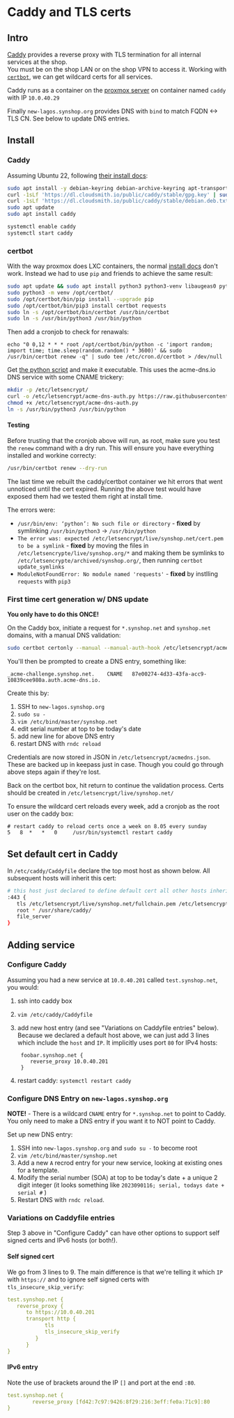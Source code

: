 # Caddy and TLS certs

## Intro

[Caddy](https://caddyserver.com/docs/install) provides a reverse proxy with TLS termination for all internal services at the shop.  
You must be on the shop LAN or on the shop VPN to access it. Working with [`certbot`](https://certbot.eff.org/instructions?ws=other&os=ubuntufocal&commit=%3E),
we can get wildcard certs for all services.

Caddy runs as a container on the [proxmox server](/admins/proxmox/) on container named `caddy` with IP `10.0.40.29`

Finally `new-lagos.synshop.org`  provides DNS with `bind` to match FQDN <-> TLS CN. See below to update DNS entries.

## Install 

### Caddy

Assuming Ubuntu 22, following [their install docs](https://caddyserver.com/docs/install#debian-ubuntu-raspbian):

```bash
sudo apt install -y debian-keyring debian-archive-keyring apt-transport-https
curl -1sLf 'https://dl.cloudsmith.io/public/caddy/stable/gpg.key' | sudo gpg --dearmor -o /usr/share/keyrings/caddy-stable-archive-keyring.gpg
curl -1sLf 'https://dl.cloudsmith.io/public/caddy/stable/debian.deb.txt' | sudo tee /etc/apt/sources.list.d/caddy-stable.list
sudo apt update
sudo apt install caddy

systemctl enable caddy
systemctl start caddy
```

### certbot

With the way proxmox does LXC containers,  the normal [install docs](https://certbot.eff.org/instructions?ws=other&os=ubuntufocal&commit=%3E) don't work.  Instead we had to use `pip` and friends to achieve the same result:

```bash
sudo apt update && sudo apt install python3 python3-venv libaugeas0 python3-pip
sudo python3 -m venv /opt/certbot/
sudo /opt/certbot/bin/pip install --upgrade pip
sudo /opt/certbot/bin/pip3 install certbot requests
sudo ln -s /opt/certbot/bin/certbot /usr/bin/certbot
sudo ln -s /usr/bin/python3 /usr/bin/python
```

Then add a cronjob to check for renawals:

```
echo "0 0,12 * * * root /opt/certbot/bin/python -c 'import random; import time; time.sleep(random.random() * 3600)' && sudo /usr/bin/certbot renew -q" | sudo tee /etc/cron.d/certbot > /dev/null
```

Get [the python script](https://github.com/joohoi/acme-dns-certbot-joohoi) and make it executable. This uses the acme-dns.io DNS service with some CNAME trickery:

```bash
mkdir -p /etc/letsencrypt/
curl -o /etc/letsencrypt/acme-dns-auth.py https://raw.githubusercontent.com/joohoi/acme-dns-certbot-joohoi/master/acme-dns-auth.py
chmod +x /etc/letsencrypt/acme-dns-auth.py
ln -s /usr/bin/python3 /usr/bin/python
```

#### Testing

Before trusting that the cronjob above will run, as root, make sure you test the `renew` command with a dry run.  This will ensure you have everything installed and workine correcty:

```bash
/usr/bin/certbot renew --dry-run
```

The last time we rebuilt the caddy/certbot container we hit errors that went unnoticed until the cert expired. Running the above test would have exposed them had we tested them right at install time.

The errors were:

* `/usr/bin/env: ‘python’: No such file or directory` - **fixed** by symlinking `/usr/bin/python3` ->  `/usr/bin/python`
* `The error was: expected /etc/letsencrypt/live/synshop.net/cert.pem to be a symlink` - **fixed** by moving the files in `/etc/letsencrypte/live/synshop.org/*` and making them be symlinks to `/etc/letsencrypte/archived/synshop.org/`, then running `certbot update_symlinks`
* `ModuleNotFoundError: No module named 'requests'` - **fixed** by instlling  `requests` with `pip3`


### First time cert generation w/ DNS update

**You only have to do this ONCE!**

On the Caddy box, initiate a request for `*.synshop.net` and `synshop.net` domains, with a manual DNS validation:

```bash
sudo certbot certonly --manual --manual-auth-hook /etc/letsencrypt/acme-dns-auth.py --preferred-challenges dns --debug-challenges -d \*.synshop.net -d synshop.net
```

You'll then be prompted to create a DNS entry, something like:

```
_acme-challenge.synshop.net. 	CNAME	87e00274-4d33-43fa-acc9-10839cee980a.auth.acme-dns.io.
```

Create this by:

1. SSH to `new-lagos.synshop.org`
1. `sudo su -`
1. `vim /etc/bind/master/synshop.net`
1. edit serial number at top to be today's date
1. add new line for above DNS entry
1. restart DNS with `rndc reload`

Credentials are now stored in JSON in `/etc/letsencrypt/acmedns.json`. These are backed up in keepass just in case. 
Though you could go through above steps again if they're lost.

Back on the certbot box, hit return to continue the validation process. Certs should 
be created in `/etc/letsencrypt/live/synshop.net/`

To ensure the wildcard cert reloads every week, add a cronjob as the root user on the caddy box:

```
# restart caddy to reload certs once a week on 8.05 every sunday
5   8  *   *   0     /usr/bin/systemctl restart caddy
```

## Set default cert in Caddy

In `/etc/caddy/Caddyfile` declare the top most host as shown below.  All subsequent hosts will inherit this cert:

```bash
# this host just declared to define default cert all other hosts inherit
:443 {
   tls /etc/letsencrypt/live/synshop.net/fullchain.pem /etc/letsencrypt/live/synshop.net/privkey.pem
   root * /usr/share/caddy/
   file_server
}
```

## Adding service

### Configure Caddy 

Assuming you had a new service at `10.0.40.201` called `test.synshop.net`, you would:

1. ssh into caddy box 
2. `vim /etc/caddy/Caddyfile`
3. add new host entry (and see "Variations on Caddyfile entries" below). Because we declared a default host above, we can just add 3 lines which include the `host` and `IP`.  It implicitly uses port `80` for IPv4 hosts:

        foobar.synshop.net {
           reverse_proxy 10.0.40.201
        }

4. restart caddy: `systemctl restart caddy`

### Configure DNS Entry on `new-lagos.synshop.org`

**NOTE!** - There is a wildcard `CNAME` entry for `*.synshop.net` to point to Caddy.  You only need to make a DNS entry if you want it to NOT point to Caddy.

Set up new DNS entry:

1. SSH into `new-lagos.synshop.org` and `sudo su -` to become root
1. `vim /etc/bind/master/synshop.net`
1. Add a new `A` recrod entry for your new service, looking at existing ones for a template.
1. Modify the serial number (SOA) at top to be today's date + a unique 2 digit integer (it looks something like `2023090116; serial, todays date + serial #` )
1. Restart DNS with `rndc reload`.

### Variations on Caddyfile entries

Step 3 above in "Configure Caddy" can have other options to support self signed certs and IPv6 hosts (or both!). 

#### Self signed cert

We go from 3 lines to 9. The main difference is that we're telling it which `IP` with `https://` and to ignore self signed certs with `tls_insecure_skip_verify`:

```yaml
test.synshop.net {
   reverse_proxy {
      to https://10.0.40.201
      transport http {
            tls
            tls_insecure_skip_verify
         }
      }
}
```

#### IPv6 entry

Note the use of brackets around the IP `[]` and port at the end `:80`. 

```yaml
test.synshop.net {
        reverse_proxy [fd42:7c97:9426:8f29:216:3eff:fe0a:71c9]:80 
}
```

